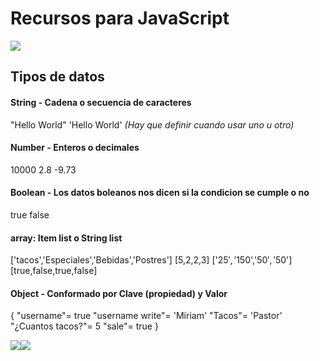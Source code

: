 # Recursos para JavaScript
![](https://encrypted-tbn0.gstatic.com/images?q=tbn:ANd9GcTab05l3ndGtZqyqxgTeOkmB7g2eDGyYrQp60gRu108tIEXOLQTl8tf9Jpx90UiNJEIv1Q&usqp=CAU)
## Tipos de datos
#### String - Cadena o secuencia de caracteres
"Hello World"
'Hello World'
*(Hay que definir cuando usar uno u otro)*

#### Number - Enteros o decimales
10000
2.8
-9.73

#### Boolean - Los datos boleanos nos dicen si la condicion se cumple o no
true
false

#### array: Item list o String list
['tacos','Especiales','Bebidas','Postres']
[5,2,2,3]
['$25','$150','$50','$50']
[true,false,true,false]

#### Object - Conformado por Clave (propiedad) y Valor
{
    "username"= true
    "username write"= 'Miriam'
    "Tacos"= 'Pastor'
    "¿Cuantos tacos?"= 5
    "sale"= true
}

![](https://img.shields.io/github/followers/GonzaloAqui?style=social)![](https://img.shields.io/github/watchers/GonzaloAqui/LaunchX-LATAM22?style=social)
